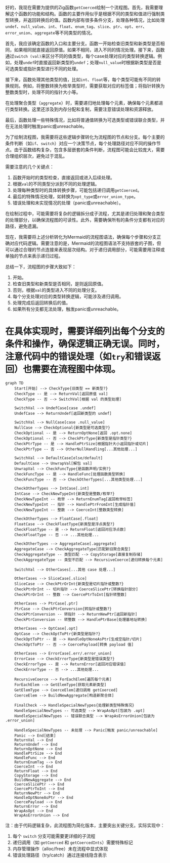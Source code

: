 好的，我现在需要为提供的Zig函数`getCoerced`绘制一个流程图。首先，我需要理解这个函数的功能和结构。函数的主要作用似乎是根据不同的类型和值进行强制类型转换，并返回转换后的值。函数内部有很多条件分支，处理各种情况，比如处理`undef`、`null_value`、`int`、`float`、`enum_tag`、`slice`、`ptr`、`opt`、`err`、`error_union`、`aggregate`等不同类型的情况。

首先，我应该确定函数的入口和主要分支。函数一开始检查旧类型和新类型是否相同，如果相同就直接返回原值。如果不相同，进入不同的情况处理。接下来，函数通过`switch (val)`来区分不同的值类型，每个case处理对应的类型转换逻辑。例如，处理`undef`时直接返回新类型的`undef`；处理`null_value`时根据新类型是否是可选类型或指针类型进行不同的处理。

接下来，函数处理其他类型的值，比如`int`、`float`等，每个类型可能有不同的转换规则。例如，将整数转换为枚举类型时，需要获取对应的标签值；将指针转换为整数类型时，处理不同的指针大小等。

在处理聚合类型（`aggregate`）时，需要递归地处理每个元素，确保每个元素都进行类型转换。这里还涉及到内存分配和复制，需要注意错误处理和资源释放。

最后，函数处理一些特殊情况，比如将普通值转换为可选类型或错误联合类型，并在无法处理时触发panic或unreachable。

为了绘制流程图，我需要将这些逻辑步骤转化为流程图的节点和分支。每个主要的条件判断（如`if`、`switch`）对应一个决策节点，每个处理路径对应不同的操作节点。由于函数结构复杂，包含多层嵌套的条件判断，流程图可能会比较庞大，需要合理组织层次，避免过于混乱。

需要注意的几个关键点：
1. 函数开始时的类型检查，直接返回或进入后续处理。
2. 根据`val`的不同类型分派到不同的处理逻辑。
3. 处理每种类型时的具体转换步骤，可能包括递归调用`getCoerced`。
4. 最后的特殊情况处理，如转换为`opt_type`或`error_union_type`。
5. 错误处理和未实现情况的处理（panic或unreachable）。

在绘制过程中，可能需要将复杂的逻辑拆分成子流程，尤其是递归处理和聚合类型的处理部分，以确保流程图的可读性。此外，需要确保所有的条件分支都有对应的路径，避免遗漏。

现在，我需要将上述分析转化为Mermaid的流程图语法，确保每个步骤和分支正确对应代码逻辑。需要注意的是，Mermaid的流程图语法不支持嵌套的子图，但可以通过合理的节点连接来表现层次结构。对于递归调用部分，可能需要用注释或单独的节点来表示递归过程。

总结一下，流程图的步骤大致如下：
1. 开始。
2. 检查旧类型和新类型是否相同，是则返回原值。
3. 否则，根据`val`的类型进入不同的处理分支。
4. 每个分支处理对应的类型转换逻辑，可能涉及递归调用。
5. 处理完成后返回转换后的值。
6. 如果所有分支都无法处理，触发panic或unreachable。

在具体实现时，需要详细列出每个分支的条件和操作，确保逻辑正确无误。同时，注意代码中的错误处理（如`try`和错误返回）也需要在流程图中体现。
================================================
```mermaid
graph TD
    Start[开始] --> CheckType{旧类型 == 新类型?}
    CheckType -- 是 --> ReturnVal[返回原值 val]
    CheckType -- 否 --> SwitchVal[根据 val 的类型处理]

    SwitchVal --> UndefCase[case .undef]
    UndefCase --> ReturnUndef[返回新类型的 undef]
    
    SwitchVal --> NullCase[case .null_value]
    NullCase --> CheckOptional{新类型是可选类型?}
    CheckOptional -- 是 --> ReturnOptNone[返回 .opt.none]
    CheckOptional -- 否 --> CheckPtrType{新类型是指针类型?}
    CheckPtrType -- 是 --> HandlePtrSize[根据指针大小返回指针或切片]
    CheckPtrType -- 否 --> OtherNullHandling[...其他处理...]

    SwitchVal --> DefaultCase[else/default]
    DefaultCase --> UnwrapVal[解包 val]
    UnwrapVal --> CheckFuncType{是函数声明/实例?}
    CheckFuncType -- 是 --> HandleFunc[处理函数类型转换]
    CheckFuncType -- 否 --> CheckOtherTypes[...其他类型处理...]

    CheckOtherTypes --> IntCase[.int]
    IntCase --> CheckNewTypeInt{新类型是整数/枚举?}
    CheckNewTypeInt -- 枚举 --> ReturnEnumTag[返回枚举标签]
    CheckNewTypeInt -- 指针 --> HandlePtrFromInt[生成指针值]
    CheckNewTypeInt -- 整数 --> CoerceInt[整数类型转换]

    CheckOtherTypes --> FloatCase[.float]
    FloatCase --> CheckFloatType{新类型是浮点类型?}
    CheckFloatType -- 是 --> ReturnFloat[返回对应浮点数]
    CheckFloatType -- 否 --> ...其他处理...

    CheckOtherTypes --> AggregateCase[.aggregate]
    AggregateCase --> CheckAggregateType[匹配新旧聚合类型]
    CheckAggregateType -- 类型匹配 --> CopyStorage[直接复制存储]
    CheckAggregateType -- 类型不匹配 --> RecursiveCoerce[递归转换每个元素]

    SwitchVal --> OtherCases[...其他 case 处理...]

    OtherCases --> SliceCase[.slice]
    SliceCase --> CheckPtrOrInt{新类型是切片指针或整数?}
    CheckPtrOrInt -- 切片指针 --> CoerceSlicePtr[转换指针部分]
    CheckPtrOrInt -- 整数 --> CoercePtrToInt[指针转整数]

    OtherCases --> PtrCase[.ptr]
    PtrCase --> CheckPtrConversion{转指针或整数?}
    CheckPtrConversion -- 转指针 --> ReturnNewPtr[返回新指针]
    CheckPtrConversion -- 转整数 --> HandlePtrBase[处理基地址转换]

    OtherCases --> OptCase[.opt]
    OptCase --> CheckOptToPtr{新类型是指针?}
    CheckOptToPtr -- 是 --> HandleOptNoneAsPtr[生成空指针/切片]
    CheckOptToPtr -- 否 --> CoercePayload[转换 payload 值]

    OtherCases --> ErrorCase[.err/.error_union]
    ErrorCase --> CheckErrorType{新类型是错误类型?}
    CheckErrorType -- 是 --> ReturnError[返回对应错误值]
    CheckErrorType -- 否 --> ...其他处理...

    RecursiveCoerce --> ForEachElem[遍历每个元素]
    ForEachElem --> GetElemType[获取元素新类型]
    GetElemType --> CoerceElem[递归调用 getCoerced]
    CoerceElem --> BuildNewAggregate[构造新聚合体]

    FinalCheck --> HandleSpecialNewTypes{处理新类型特殊情况}
    HandleSpecialNewTypes -- 可选类型 --> WrapAsOpt[包装为 .opt]
    HandleSpecialNewTypes -- 错误联合类型 --> WrapAsErrorUnion[包装为 .error_union]

    HandleSpecialNewTypes -- 未处理 --> Panic[触发 panic/unreachable]
    Panic --> End[结束]
    ReturnVal --> End
    ReturnUndef --> End
    ReturnOptNone --> End
    HandlePtrSize --> End
    HandleFunc --> End
    ReturnEnumTag --> End
    CoerceInt --> End
    ReturnFloat --> End
    CopyStorage --> End
    BuildNewAggregate --> End
    CoerceSlicePtr --> End
    CoercePtrToInt --> End
    ReturnNewPtr --> End
    HandleOptNoneAsPtr --> End
    CoercePayload --> End
    ReturnError --> End
    WrapAsOpt --> End
    WrapAsErrorUnion --> End
``` 

注：由于代码逻辑复杂，此流程图为简化版本，主要突出关键分支。实际实现中：
1. 每个 `switch` 分支可能需要更详细的子流程
2. 递归调用（如 `getCoerced` 和 `getCoercedInts`）需要特殊标记
3. 内存管理操作（alloc/free）未在流程中显式体现
4. 错误处理路径（try/catch）通过连接线隐含表示